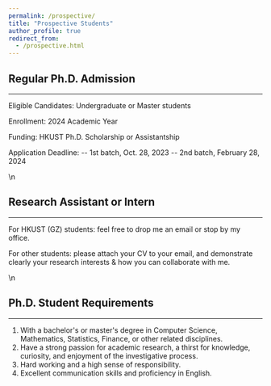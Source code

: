 ```yaml
---
permalink: /prospective/
title: "Prospective Students"
author_profile: true
redirect_from: 
  - /prospective.html
---
```





## Regular Ph.D. Admission
----------

Eligible Candidates: Undergraduate or Master students

Enrollment: 2024 Academic Year

Funding: HKUST Ph.D. Scholarship or Assistantship

Application Deadline:
-- 1st batch, Oct. 28, 2023
-- 2nd batch, February 28, 2024

\n






## Research Assistant or Intern
----------

For HKUST (GZ) students: feel free to drop me an email or stop by my office.

For other students: please attach your CV to your email, and demonstrate clearly your research interests & how you can collaborate with me.


\n





## Ph.D. Student Requirements
----------

1. With a bachelor's or master's degree in Computer Science, Mathematics, Statistics, Finance, or other related disciplines.
2. Have a strong passion for academic research, a thirst for knowledge, curiosity, and enjoyment of the investigative process.
3. Hard working and a high sense of responsibility.
4. Excellent communication skills and proficiency in English.
